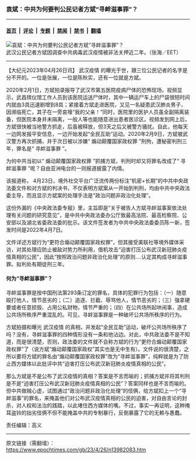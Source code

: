 ### 袁斌：中共为何要判公民记者方斌“寻衅滋事罪”？

---

#### [首页](../../../..?n13982083) &nbsp;|&nbsp; [评论](../../../../../epoch-comment?n13982083) &nbsp;|&nbsp; [专题](../../../../../epoch-special?n13982083) &nbsp;|&nbsp; [禁闻](../../../../../epoch-news?n13982083) &nbsp;|&nbsp; [禁书](../../../../../books?n13982083) &nbsp;|&nbsp; [翻墙](https://github.com/gfw-breaker/nogfw/blob/master/README.md?n13982083)


<div><img alt="袁斌：中共为何要判公民记者方斌“寻衅滋事罪”？" class="attachment-djy_600_400 size-djy_600_400 wp-post-image" src="https://i.epochtimes.com/assets/uploads/2023/04/id13982123-3b4d958d0656ca915f31dc4115728f75-.jpeg"/>
<div class="caption">
 武汉公民记者方斌因调查中共病毒武汉疫情被非法关押近二年。（张海／EET）
</div></div><hr/><div class="post_content" id="artbody" itemprop="articleBody">
 <!-- article content begin -->
 <p>
  【大纪元2023年04月26日讯】
  <ok href="https://www.epochtimes.com/gb/tag/%E6%AD%A6%E6%B1%89%E7%96%AB%E6%83%85.html">
   武汉疫情
  </ok>
  的曝光于世，跟三位公民记者的名字是分不开的。一位是张展，一位是陈秋实，还有一位就是方斌。
 </p>
 <p>
  2020年2月1日，方斌拍录报导了武汉市第五医院疫病尸体的恐怖现场。视频显示，武昌殡仪馆工作人员到该医院运送尸体时，其中一辆运尸车上的尸袋很短时间内就由3具迅速剧增到8具；紧接着方斌走进医院，又见一名疑患武汉肺炎男子，因濒临死亡，其子在一旁哀嚎“我的父亲！”同时，医院里的医护人员虽全副隔离装备，但医院本身并未隔离，一般人等也能随意进出患者医诊区。视频发到网上后，方斌很快被当地警方抓走，后虽被释放，但3天之后又被警方骚扰。自此，他每天一边网发报平安信息，一边开始发起“全民互助”运动。2020年2月9日，方斌被武汉警方再次抓捕，并于次日被以涉嫌“
  <ok href="https://www.epochtimes.com/gb/tag/%E7%85%BD%E5%8A%A8%E9%A2%A0%E8%A6%86%E5%9B%BD%E5%AE%B6%E6%94%BF%E6%9D%83%E7%BD%AA.html">
   煽动颠覆国家政权罪
  </ok>
  ”刑拘，遭秘密判刑三年，罪名是“
  <ok href="https://www.epochtimes.com/gb/tag/%E5%AF%BB%E8%A1%85%E6%BB%8B%E4%BA%8B%E7%BD%AA.html">
   寻衅滋事罪
  </ok>
  ”。
 </p>
 <p>
  为何中共当初以“
  <ok href="https://www.epochtimes.com/gb/tag/%E7%85%BD%E5%8A%A8%E9%A2%A0%E8%A6%86%E5%9B%BD%E5%AE%B6%E6%94%BF%E6%9D%83%E7%BD%AA.html">
   煽动颠覆国家政权罪
  </ok>
  ”抓捕方斌，判刑时却又将罪名改成了“
  <ok href="https://www.epochtimes.com/gb/tag/%E5%AF%BB%E8%A1%85%E6%BB%8B%E4%BA%8B%E7%BD%AA.html">
   寻衅滋事罪
  </ok>
  ”呢？自由亚洲电台的一则报道披露了内情。
 </p>
 <p>
  该报道称， 4月23日，境外社交平台广泛流传两份标注“机密+长期”的中共中央政法委文件和对方斌的判决书，不仅表明方斌案从一开始到判刑，均由中共中央政法委主导，而且显示方斌案的处理手法是“政治问题非政治化处理”。
 </p>
 <p>
  这份外漏的《中央政法委专报》里，主旨即是“关于被告人方斌寻衅滋事案依法处理有关问题的研究意见”，是中共中央政法委办公厅致最高法院、最高检察院、公安部以及湖北省委政法委的批示。该文件签发者为中共中央政法委委员陈一新，签发时间是2022年4月7日。
 </p>
 <p>
  文件详述方斌行为“更符合煽动颠覆国家政权罪”，但其接受美联社等境外媒体采访，对其处理应防止被敌对势力所利用，借机攻击“迫害打压公布武汉新冠肺炎疫情真相的公民”，因此“按照政治问题非政治化处理”的原则….认定其构成寻衅滋事罪。拟判处有期徒刑三年。
 </p>
 <h4>
  何为“寻衅滋事罪”？
 </h4>
 <p>
  寻衅滋事罪是按中国刑法第293条订定的罪名，具体的犯罪行为包括：（一）随意殴打他人，情节恶劣的；（二）追逐、拦截、辱骂他人，情节恶劣的；（三）强拿硬要或者任意损毁、占用公私财物，情节严重的；（四）在公共场所起哄闹事，造成公共场所秩序严重混乱的。可见，寻衅滋事罪是一种破坏公共场所秩序的行为。
 </p>
 <p>
  方斌拍摄和曝光
  <ok href="https://www.epochtimes.com/gb/tag/%E6%AD%A6%E6%B1%89%E7%96%AB%E6%83%85.html">
   武汉疫情
  </ok>
  的真相，并发起“全民互助”运动，破坏公共场所秩序了吗？没有，寻衅滋事罪的四种情形没有一条和他沾边。对此，中共政法委不是不知道，而是很清楚，否则，政法委的文件就不会称方斌的行为“更符合煽动颠覆国家政权罪”了（说方斌“煽动颠覆国家政权”其实也是无中生有）。文件说的很清楚，之所以要将方斌的罪名由“煽动颠覆国家政权罪”改为“寻衅滋事罪”，纯粹就是为了防止西方媒体以此批评中共“迫害打压公布武汉新冠肺炎疫情真相的公民”。
 </p>
 <p>
  那么方斌是不是公布了武汉疫情的真相？答案是不言而喻的；抓捕方斌并将其判刑是不是“迫害打压公布武汉新冠肺炎疫情真相的公民”？答案同样也是不言而喻的。但中共做贼心虚，试图通过“政治问题非政治化处理”的伎俩，给方斌扣上一个“寻衅滋事”的罪名，来掩盖他们对公布武汉疫情真相的公民的迫害，对自由言论的封杀，对人权和法治的践踏，以此堵住西方媒体的嘴。不过，事实一再证明，这种掩耳盗铃的拙劣伎俩不但不能掩盖中共的专制暴行，反倒暴露了它的无赖与愚蠢。
 </p>
 <p>
  责任编辑：高义
 </p>
 <!-- article content end -->
 <div id="below_article_ad">
 </div>
</div>


---

原文链接（需翻墙）：https://www.epochtimes.com/gb/23/4/26/n13982083.htm